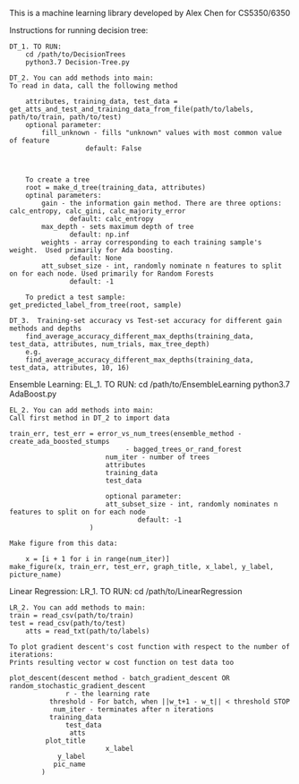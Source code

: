 This is a machine learning library developed by Alex Chen for CS5350/6350

Instructions for running decision tree:
    
    DT_1. TO RUN:
        cd /path/to/DecisionTrees
        python3.7 Decision-Tree.py
        
    DT_2. You can add methods into main:
	To read in data, call the following method
        
        attributes, training_data, test_data = get_atts_and_test_and_training_data_from_file(path/to/labels, path/to/train, path/to/test)
		optional parameter: 
			fill_unknown - fills "unknown" values with most common value of feature
				       default: False
	
	

        To create a tree
        root = make_d_tree(training_data, attributes)
		optinal parameters:
			gain - the information gain method. There are three options: calc_entropy, calc_gini, calc_majority_error
			       default: calc_entropy
			max_depth - sets maximum depth of tree
			       default: np.inf
			weights - array corresponding to each training sample's weight.  Used primarily for Ada boosting.
			       default: None 
			att_subset_size - int, randomly nominate n features to split on for each node. Used primarily for Random Forests 
			       default: -1
        
        To predict a test sample:
	get_predicted_label_from_tree(root, sample)

    DT_3.  Training-set accuracy vs Test-set accuracy for different gain methods and depths 
        find_average_accuracy_different_max_depths(training_data, test_data, attributes, num_trials, max_tree_depth)
        e.g.
        find_average_accuracy_different_max_depths(training_data, test_data, attributes, 10, 16)

Ensemble Learning:
    EL_1. TO RUN:
        cd /path/to/EnsembleLearning
        python3.7 AdaBoost.py

    EL_2. You can add methods into main:
	Call first method in DT_2 to import data
	
	train_err, test_err = error_vs_num_trees(ensemble_method - create_ada_boosted_stumps
					   			 - bagged_trees_or_rand_forest
			   				num_iter - number of trees
			   				attributes
			   				training_data
			   				test_data
			   
			   				optional parameter:
							att_subset_size - int, randomly nominates n features to split on for each node
									default: -1
						)

	Make figure from this data:
	
		x = [i + 1 for i in range(num_iter)]
	make_figure(x, train_err, test_err, graph_title, x_label, y_label, picture_name)


Linear Regression:
    LR_1. TO RUN:
	cd /path/to/LinearRegression

    LR_2. You can add methods to main:
	train = read_csv(path/to/train)
	test = read_csv(path/to/test)
    	atts = read_txt(path/to/labels)
	
	To plot gradient descent's cost function with respect to the number of iterations:
	Prints resulting vector w cost function on test data too

	plot_descent(descent method - batch_gradient_descent OR random_stochastic_gradient_descent
				  r - the learning rate
			  threshold - For batch, when ||w_t+1 - w_t|| < threshold STOP
			   num_iter - terminates after n iterations
		      training_data
		          test_data
			       atts
			 plot_title
                            x_label
			    y_label
			   pic_name
		    )

            
        
